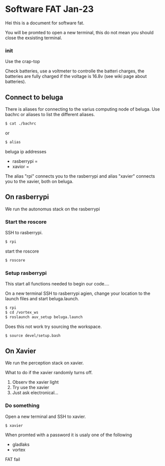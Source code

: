 # Software FAT Jan-23

Hei this is a document for software fat.

You will be promted to open a new terminal, this do not mean you should close the exsisting terminal.

### init

Use the crap-top

Check batteries, use a voltmeter to controlle the batteri charges, the batteries are fully charged if the voltage is 16.8v (see wiki page about batteries).

## Connect to beluga

There is aliases for connecting to the varius computing node of beluga. Use bachrc or aliases to list the different aliases.

```bash
$ cat ./bachrc
```
or
```bash
$ alias
```

beluga ip addresses
- rasberrypi = 
- xavior = 

The alias "rpi" connects you to the rasberrypi and alias "xavier" connects you to the xavier, both on beluga.

## On rasberrypi

We run the autonomus stack on the rasberrypi

### Start the roscore

SSH to rasberrypi.

```bash
$ rpi
```

start the roscore

```bash
$ roscore
```

### Setup rasberrypi 

This start all functions needed to begin our code....

On a new terminal SSH to rasberrypi agien, change your location to the launch files and start beluga.launch.

```bash
$ rpi
$ cd /vortex_ws
$ roslaunch auv_setup beluga.launch
```
Does this not work try sourcing the workspace.

```bash
$ source devel/setup.bash
```

## On Xavier

We run the perception stack on xavier.

What to do if the xavier randomly turns off.
1. Observ the xavier light
2. Try use the xavier
3. Just ask electronical...

### Do something

Open a new terminal and SSH to xavier.

```bash
$ xavier
```

When promted with a password it is usaly one of the following
- gladlaks
- vortex




FAT fail







